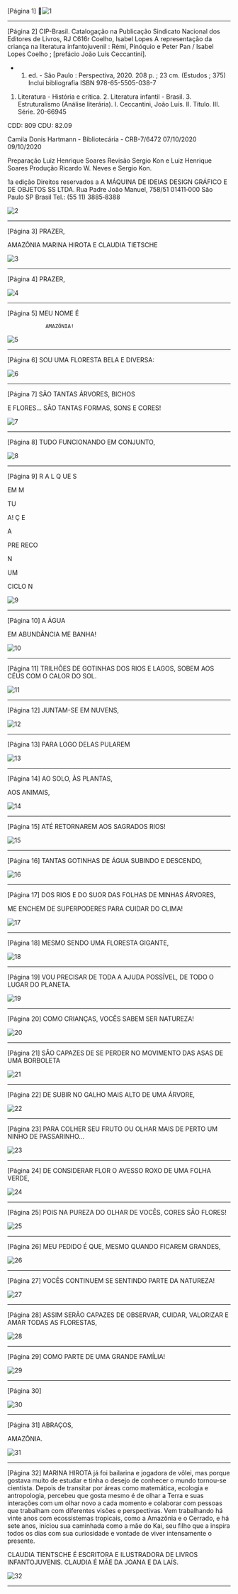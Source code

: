 [Página 1]
![1](./img/page_1-01.jpg)

---

[Página 2]
CIP-Brasil. Catalogação na Publicação
Sindicato Nacional dos Editores de Livros, RJ
C616r
Coelho, Isabel Lopes
A representação da criança na literatura infantojuvenil : Rémi, Pinóquio e Peter Pan / Isabel Lopes Coelho ; [prefácio João Luís Ceccantini].
- 1. ed. - São Paulo : Perspectiva, 2020.
208 p. ; 23 cm. (Estudos ; 375)
Inclui bibliografia
ISBN 978-65-5505-038-7
1. Literatura - História e crítica. 2. Literatura infantil - Brasil. 3. Estruturalismo (Análise literária). I. Ceccantini, João Luís. II. Título. III. Série.
20-66945		
			

CDD: 809
CDU: 82.09

Camila Donis Hartmann - Bibliotecária - CRB-7/6472
07/10/2020
09/10/2020

Preparação Luiz Henrique Soares
Revisão Sergio Kon e Luiz Henrique Soares
Produção Ricardo W. Neves e Sergio Kon.

1a edição
Direitos reservados a
A MÁQUINA DE IDEIAS DESIGN GRÁFICO E DE OBJETOS SS LTDA.
Rua Padre João Manuel, 758/51
01411‑000 São Paulo SP Brasil
Tel.: (55 11) 3885‑8388

![2](./img/page_2-01.jpg)

---

[Página 3]
PRAZER,

AMAZÔNIA
MARINA HIROTA E
CLAUDIA TIETSCHE

![3](./img/page_3-01.jpg)

---

[Página 4]
PRAZER,


![4](./img/page_4-01.jpg)

---

[Página 5]
MEU NOME É

				AMAZÔNIA!


![5](./img/page_5-01.jpg)

---

[Página 6]
SOU UMA FLORESTA
BELA E DIVERSA:


![6](./img/page_6-01.jpg)

---

[Página 7]
SÃO TANTAS
ÁRVORES, BICHOS

E FLORES…
SÃO TANTAS FORMAS, SONS E CORES!


![7](./img/page_7-01.jpg)

---

[Página 8]
TUDO FUNCIONANDO EM CONJUNTO,


![8](./img/page_8-01.jpg)

---

[Página 9]
R A L Q UE S

EM
M

TU

A!
Ç
E

A

PRE RECO

N

UM

CICLO N


![9](./img/page_9-01.jpg)

---

[Página 10]
A ÁGUA

EM ABUNDÂNCIA ME BANHA!


![10](./img/page_10-01.jpg)

---

[Página 11]
TRILHÕES DE GOTINHAS DOS RIOS
E LAGOS, SOBEM AOS CÉUS COM
O CALOR DO SOL.


![11](./img/page_11-01.jpg)

---

[Página 12]
JUNTAM-SE EM NUVENS,


![12](./img/page_12-01.jpg)

---

[Página 13]
PARA LOGO DELAS PULAREM


![13](./img/page_13-01.jpg)

---

[Página 14]
AO SOLO,
ÀS PLANTAS,
		
AOS ANIMAIS,


![14](./img/page_14-01.jpg)

---

[Página 15]
ATÉ RETORNAREM AOS SAGRADOS RIOS!


![15](./img/page_15-01.jpg)

---

[Página 16]
TANTAS GOTINHAS
DE ÁGUA SUBINDO
E DESCENDO,


![16](./img/page_16-01.jpg)

---

[Página 17]
DOS RIOS E DO SUOR DAS FOLHAS
DE MINHAS ÁRVORES,

ME ENCHEM DE SUPERPODERES PARA
CUIDAR DO CLIMA!


![17](./img/page_17-01.jpg)

---

[Página 18]
MESMO SENDO UMA FLORESTA GIGANTE,


![18](./img/page_18-01.jpg)

---

[Página 19]
VOU PRECISAR DE TODA A AJUDA
POSSÍVEL, DE TODO O LUGAR
DO PLANETA.


![19](./img/page_19-01.jpg)

---

[Página 20]
COMO CRIANÇAS, VOCÊS SABEM SER NATUREZA!


![20](./img/page_20-01.jpg)

---

[Página 21]
SÃO CAPAZES DE SE PERDER
NO MOVIMENTO DAS ASAS DE UMA BORBOLETA


![21](./img/page_21-01.jpg)

---

[Página 22]
DE SUBIR NO GALHO MAIS ALTO
DE UMA ÁRVORE,


![22](./img/page_22-01.jpg)

---

[Página 23]
PARA COLHER SEU FRUTO
OU OLHAR MAIS DE PERTO
UM NINHO DE PASSARINHO...


![23](./img/page_23-01.jpg)

---

[Página 24]
DE CONSIDERAR FLOR O AVESSO ROXO
DE UMA FOLHA VERDE,


![24](./img/page_24-01.jpg)

---

[Página 25]
POIS NA PUREZA DO OLHAR
DE VOCÊS, CORES SÃO FLORES!


![25](./img/page_25-01.jpg)

---

[Página 26]
MEU PEDIDO É QUE,
MESMO QUANDO FICAREM GRANDES,


![26](./img/page_26-01.jpg)

---

[Página 27]
VOCÊS CONTINUEM SE SENTINDO
PARTE DA NATUREZA!


![27](./img/page_27-01.jpg)

---

[Página 28]
ASSIM SERÃO CAPAZES
DE OBSERVAR, CUIDAR, VALORIZAR
E AMAR TODAS AS FLORESTAS,


![28](./img/page_28-01.jpg)

---

[Página 29]
COMO PARTE
DE UMA GRANDE FAMÍLIA!


![29](./img/page_29-01.jpg)

---

[Página 30]

![30](./img/page_30-01.jpg)

---

[Página 31]
ABRAÇOS,

AMAZÔNIA.


![31](./img/page_31-01.jpg)

---

[Página 32]
MARINA HIROTA
já foi bailarina e jogadora de
vôlei, mas porque gostava
muito de estudar e tinha o
desejo de conhecer o mundo
tornou-se cientista. Depois
de transitar por áreas como
matemática, ecologia e
antropologia, percebeu que
gosta mesmo é de olhar a Terra
e suas interações com um
olhar novo a cada momento
e colaborar com pessoas que
trabalham com diferentes
visões e perspectivas. Vem
trabalhando há vinte anos com
ecossistemas tropicais, como a
Amazônia e o Cerrado, e há sete
anos, iniciou sua caminhada
como a mãe do Kai, seu filho
que a inspira todos os dias com
sua curiosidade e vontade de
viver intensamente o presente.

CLAUDIA TIENTSCHE
É ESCRITORA E ILUSTRADORA
DE LIVROS INFANTOJUVENIS.
CLAUDIA É MÃE DA JOANA E
DA LAÍS.

![32](./img/page_32-01.jpg)

---

